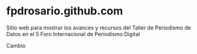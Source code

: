 fpdrosario.github.com
=====================

Sitio web para mostrar los avances y recursos del Taller de Periodismo de Datos en el 5 Foro Internacional de Periodismo Digital 

Cambio
